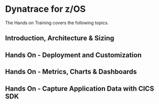 # Dynatrace for z/OS

The Hands on Training covers the following topics. 

## Introduction, Architecture & Sizing

## Hands On - Deployment and Customization 

## Hands On - Metrics, Charts & Dashboards

## Hands On - Capture Application Data with CICS SDK